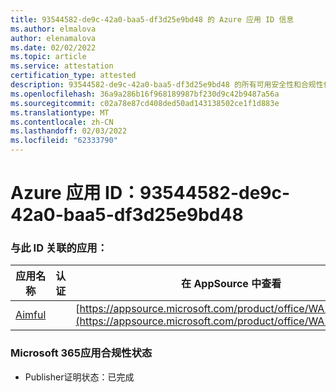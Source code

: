 ```yaml
---
title: 93544582-de9c-42a0-baa5-df3d25e9bd48 的 Azure 应用 ID 信息
ms.author: elmalova
author: elenamalova
ms.date: 02/02/2022
ms.topic: article
ms.service: attestation
certification_type: attested
description: 93544582-de9c-42a0-baa5-df3d25e9bd48 的所有可用安全性和合规性信息。
ms.openlocfilehash: 36a9a286b16f968189987bf230d9c42b9487a56a
ms.sourcegitcommit: c02a78e87cd408ded50ad143138502ce1f1d883e
ms.translationtype: MT
ms.contentlocale: zh-CN
ms.lasthandoff: 02/03/2022
ms.locfileid: "62333790"
---
```

# <a name="azure-app-id-93544582-de9c-42a0-baa5-df3d25e9bd48"></a>Azure 应用 ID：93544582-de9c-42a0-baa5-df3d25e9bd48


### <a name="apps-associated-with-this-id"></a>与此 ID 关联的应用：
| **应用名称** | **认证** | **在 AppSource 中查看** |
|--------------|---------------|-----------------------|
| [Aimful](https://docs.microsoft.com/microsoft-365-app-certification/forward/WA200003698) |  | [https://appsource.microsoft.com/product/office/WA200003698](https://appsource.microsoft.com/product/office/WA200003698) |

### <a name="microsoft-365-app-compliance-status"></a>Microsoft 365应用合规性状态
- Publisher证明状态：已完成
